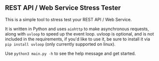 ## REST API / Web Service Stress Tester

This is a simple tool to stress test your REST API / Web Service.

It is written in Python and uses `aiohttp` to make asynchronous requests, along with `uvloop` to speed up the event loop. uvloop is optional, and is not included in the requirements, if you'd like to use it, be sure to install it via `pip install uvloop` (only currently supported on linux).

Use `python3 main.py -h` to see the help message and get started.
